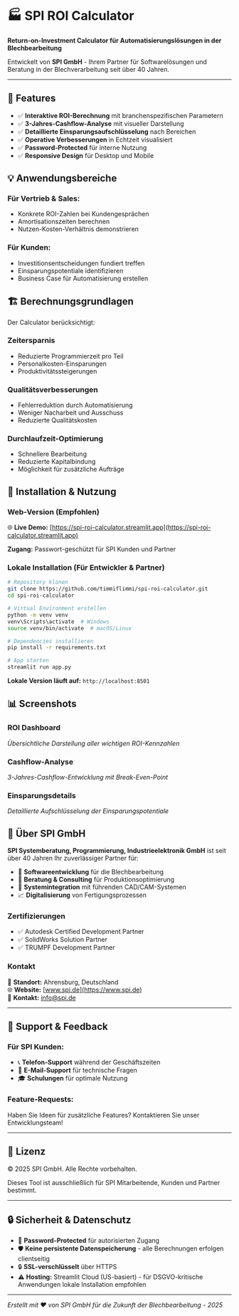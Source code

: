 # 🏭 SPI ROI Calculator

**Return-on-Investment Calculator für Automatisierungslösungen in der Blechbearbeitung**

Entwickelt von **SPI GmbH** - Ihrem Partner für Softwarelösungen und Beratung in der Blechverarbeitung seit über 40 Jahren.

---

## 🚀 Features

- ✅ **Interaktive ROI-Berechnung** mit branchenspezifischen Parametern
- ✅ **3-Jahres-Cashflow-Analyse** mit visueller Darstellung  
- ✅ **Detaillierte Einsparungsaufschlüsselung** nach Bereichen
- ✅ **Operative Verbesserungen** in Echtzeit visualisiert
- ✅ **Password-Protected** für interne Nutzung
- ✅ **Responsive Design** für Desktop und Mobile

## 💡 Anwendungsbereiche

### Für Vertrieb & Sales:
- Konkrete ROI-Zahlen bei Kundengesprächen
- Amortisationszeiten berechnen
- Nutzen-Kosten-Verhältnis demonstrieren

### Für Kunden:
- Investitionsentscheidungen fundiert treffen
- Einsparungspotentiale identifizieren
- Business Case für Automatisierung erstellen

## 🏗️ Berechnungsgrundlagen

Der Calculator berücksichtigt:

### **Zeitersparnis**
- Reduzierte Programmierzeit pro Teil
- Personalkosten-Einsparungen
- Produktivitätssteigerungen

### **Qualitätsverbesserungen**
- Fehlerreduktion durch Automatisierung
- Weniger Nacharbeit und Ausschuss
- Reduzierte Qualitätskosten

### **Durchlaufzeit-Optimierung**
- Schnellere Bearbeitung
- Reduzierte Kapitalbindung
- Möglichkeit für zusätzliche Aufträge

## 🔧 Installation & Nutzung

### Web-Version (Empfohlen)
🌐 **Live Demo:** [https://spi-roi-calculator.streamlit.app](https://spi-roi-calculator.streamlit.app)

**Zugang:** Passwort-geschützt für SPI Kunden und Partner

### Lokale Installation (Für Entwickler & Partner)
```bash
# Repository klonen
git clone https://github.com/timmiflimmi/spi-roi-calculator.git
cd spi-roi-calculator

# Virtual Environment erstellen
python -m venv venv
venv\Scripts\activate  # Windows
source venv/bin/activate  # macOS/Linux

# Dependencies installieren
pip install -r requirements.txt

# App starten
streamlit run app.py
```

**Lokale Version läuft auf:** `http://localhost:8501`

## 📊 Screenshots

### ROI Dashboard
*Übersichtliche Darstellung aller wichtigen ROI-Kennzahlen*

### Cashflow-Analyse  
*3-Jahres-Cashflow-Entwicklung mit Break-Even-Point*

### Einsparungsdetails
*Detaillierte Aufschlüsselung der Einsparungspotentiale*

## 🏢 Über SPI GmbH

**SPI Systemberatung, Programmierung, Industrieelektronik GmbH** ist seit über 40 Jahren Ihr zuverlässiger Partner für:

- 🔧 **Softwareentwicklung** für die Blechbearbeitung
- 🤝 **Beratung & Consulting** für Produktionsoptimierung  
- 🔗 **Systemintegration** mit führenden CAD/CAM-Systemen
- 📈 **Digitalisierung** von Fertigungsprozessen

### Zertifizierungen
- ✅ Autodesk Certified Development Partner
- ✅ SolidWorks Solution Partner
- ✅ TRUMPF Development Partner

### Kontakt
📍 **Standort:** Ahrensburg, Deutschland  
🌐 **Website:** [www.spi.de](https://www.spi.de)  
📧 **Kontakt:** info@spi.de  

---

## 🤝 Support & Feedback

### Für SPI Kunden:
- 📞 **Telefon-Support** während der Geschäftszeiten
- 📧 **E-Mail-Support** für technische Fragen
- 🎓 **Schulungen** für optimale Nutzung

### Feature-Requests:
Haben Sie Ideen für zusätzliche Features? Kontaktieren Sie unser Entwicklungsteam!

---

## 📄 Lizenz

© 2025 SPI GmbH. Alle Rechte vorbehalten.

Dieses Tool ist ausschließlich für SPI Mitarbeitende, Kunden und Partner bestimmt.

---

## 🔒 Sicherheit & Datenschutz

- 🔐 **Password-Protected** für autorisierten Zugang
- 🛡️ **Keine persistente Datenspeicherung** - alle Berechnungen erfolgen clientseitig
- 🔒 **SSL-verschlüsselt** über HTTPS
- ⚠️ **Hosting:** Streamlit Cloud (US-basiert) - für DSGVO-kritische Anwendungen lokale Installation empfohlen

---

*Erstellt mit ❤️ von SPI GmbH für die Zukunft der Blechbearbeitung - 2025*